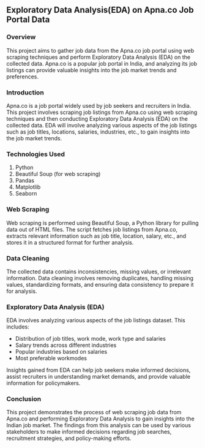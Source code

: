 ## Exploratory Data Analysis(EDA) on Apna.co Job Portal Data
### Overview
This project aims to gather job data from the Apna.co job portal using web scraping techniques and perform Exploratory Data Analysis (EDA) on the collected data. Apna.co is a popular job portal in India, and analyzing its job listings can provide valuable insights into the job market trends and preferences.

### Introduction
Apna.co is a job portal widely used by job seekers and recruiters in India. This project involves scraping job listings from Apna.co using web scraping techniques and then conducting Exploratory Data Analysis (EDA) on the collected data. EDA will involve analyzing various aspects of the job listings such as job titles, locations, salaries, industries, etc., to gain insights into the job market trends.

### Technologies Used
1. Python
2. Beautiful Soup (for web scraping)
3. Pandas
4. Matplotlib
5. Seaborn

### Web Scraping
Web scraping is performed using Beautiful Soup, a Python library for pulling data out of HTML files. The script fetches job listings from Apna.co, extracts relevant information such as job title, location, salary, etc., and stores it in a structured format for further analysis.

### Data Cleaning
The collected data contains inconsistencies, missing values, or irrelevant information. Data cleaning involves removing duplicates, handling missing values, standardizing formats, and ensuring data consistency to prepare it for analysis.

### Exploratory Data Analysis (EDA)
EDA involves analyzing various aspects of the job listings dataset. This includes:

- Distribution of job titles, work mode, work type and salaries
- Salary trends across different industries
- Popular industries based on salaries
- Most preferable workmodes
  
Insights gained from EDA can help job seekers make informed decisions, assist recruiters in understanding market demands, and provide valuable information for policymakers.

### Conclusion
This project demonstrates the process of web scraping job data from Apna.co and performing Exploratory Data Analysis to gain insights into the Indian job market. The findings from this analysis can be used by various stakeholders to make informed decisions regarding job searches, recruitment strategies, and policy-making efforts.

